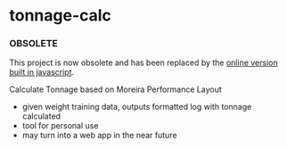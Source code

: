 # tonnage-calc

### OBSOLETE

This project is now obsolete and has been replaced by the [online version built in javascript](http://github.com/wooken/mpt-log).

Calculate Tonnage based on Moreira Performance Layout

- given weight training data, outputs formatted log with tonnage calculated
- tool for personal use
- may turn into a web app in the near future
